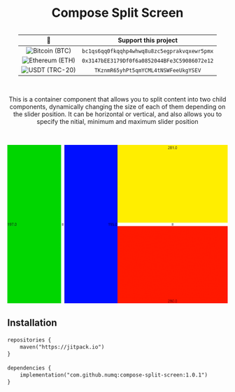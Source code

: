 <h1 align="center">Compose Split Screen</h1>

<div align="center" style="display: grid; justify-content: center;">

|                                                                  🌟                                                                   |                  Support this project                   |               
|:-------------------------------------------------------------------------------------------------------------------------------------:|:-------------------------------------------------------:|
|  <img src="https://raw.githubusercontent.com/ErikThiart/cryptocurrency-icons/master/32/bitcoin.png" alt="Bitcoin (BTC)" width="32"/>  | <code>bc1qs6qq0fkqqhp4whwq8u8zc5egprakvqxewr5pmx</code> | 
| <img src="https://raw.githubusercontent.com/ErikThiart/cryptocurrency-icons/master/32/ethereum.png" alt="Ethereum (ETH)" width="32"/> | <code>0x3147bEE3179Df0f6a0852044BFe3C59086072e12</code> |
|  <img src="https://raw.githubusercontent.com/ErikThiart/cryptocurrency-icons/master/32/tether.png" alt="USDT (TRC-20)" width="32"/>   |     <code>TKznmR65yhPt5qmYCML4tNSWFeeUkgYSEV</code>     |

</div>

<br>

<p align="center">This is a container component that allows you to split content into two child components, dynamically changing the size of each of them depending on the slider position. It can be horizontal or vertical, and also allows you to specify the nitial, minimum and maximum slider position</p>

<br>

<p align="center"><img src="media/demo.gif" alt="demo"></p>

## Installation

```
repositories {
    maven("https://jitpack.io")
}

dependencies {
    implementation("com.github.numq:compose-split-screen:1.0.1")
}
```
